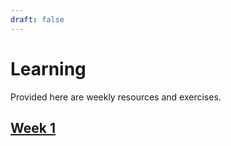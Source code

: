 ```yaml
---
draft: false
---
```


# Learning

Provided here are weekly resources and exercises.

## [Week 1](https://uoftctf.org/learning-page/week-1/)









